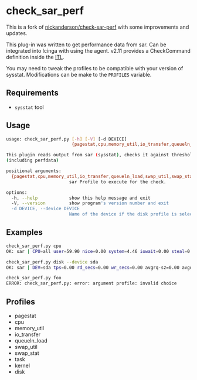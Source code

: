 check_sar_perf
==============

This is a fork of [nickanderson/check-sar-perf](https://github.com/nickanderson/check-sar-perf)
with some improvements and updates.

This plug-in was written to get performance data from sar.
Can be integrated into Icinga with using the agent. v2.11
provides a CheckCommand definition inside the [ITL](https://icinga.com/docs/icinga2/latest/doc/10-icinga-template-library/).


You may need to tweak the profiles to be compatible with your
version of sysstat. Modifications can be make to the `PROFILES` variable.

## Requirements

* `sysstat` tool

## Usage

```bash
usage: check_sar_perf.py [-h] [-V] [-d DEVICE]
                         {pagestat,cpu,memory_util,io_transfer,queueln_load,swap_util,swap_stat,task,kernel,disk}

This plugin reads output from sar (sysstat), checks it against thresholds and reports the results
(including perfdata)

positional arguments:
  {pagestat,cpu,memory_util,io_transfer,queueln_load,swap_util,swap_stat,task,kernel,disk}
                        sar Profile to execute for the check.

options:
  -h, --help            show this help message and exit
  -V, --version         show program's version number and exit
  -d DEVICE, --device DEVICE
                        Name of the device if the disk profile is selected.
```

## Examples

```bash
check_sar_perf.py cpu
OK: sar | CPU=all user=59.90 nice=0.00 system=4.46 iowait=0.00 steal=0.00 idle=35.64

check_sar_perf.py disk --device sda
OK: sar | DEV=sda tps=0.00 rd_secs=0.00 wr_secs=0.00 avgrq-sz=0.00 avgqu-sz=0.00 await=0.00

check_sar_perf.py foo
ERROR: check_sar_perf.py: error: argument profile: invalid choice
```

## Profiles

* pagestat
* cpu
* memory_util
* io_transfer
* queueln_load
* swap_util
* swap_stat
* task
* kernel
* disk
